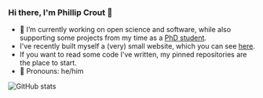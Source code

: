### Hi there, I'm Phillip Crout 👋

- 🔭 I’m currently working on open science and software, while also supporting some projects from my time as a [PhD student](https://github.com/pyxem).
- I've recently built myself a (very) small website, which you can see [here](https://phillipcrout.github.io/).
- If you want to read some code I've written, my pinned repositories are the place to start.
- 💬 Pronouns: he/him

![GitHub stats](https://github-readme-stats.vercel.app/api?username=pc494&count_private=true&show_icons=true&theme=rose_pine&hide_title=true)
